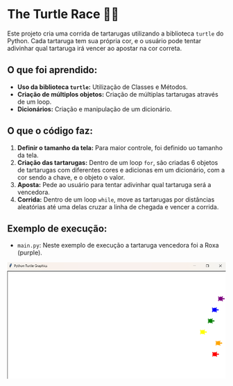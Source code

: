 # The Turtle Race 🐢🏁

Este projeto cria uma corrida de tartarugas utilizando a biblioteca `turtle` do Python. Cada tartaruga tem sua própria cor, e o usuário pode tentar adivinhar qual tartaruga irá vencer ao apostar na cor correta.

## O que foi aprendido:
- **Uso da biblioteca `turtle`:** Utilização de Classes e Métodos.
- **Criação de múltiplos objetos:** Criação de múltiplas tartarugas através de um loop.
- **Dicionários:** Criação e manipulação de um dicionário.

## O que o código faz:
1. **Definir o tamanho da tela:** Para maior controle, foi definido uo tamanho da tela.
2. **Criação das tartarugas:** Dentro de um loop `for`, são criadas 6 objetos de tartarugas com diferentes cores e adicionas em um dicionário, com a cor sendo a chave, e o objeto o valor.
3. **Aposta:** Pede ao usuário para tentar adivinhar qual tartaruga será a vencedora.
4. **Corrida:** Dentro de um loop `while`, move as tartarugas por distâncias aleatórias até uma delas cruzar a linha de chegada e vencer a corrida.

## Exemplo de execução:
- `main.py`:
Neste exemplo de execução a tartaruga vencedora foi a Roxa (purple).
<img src="images/turtle-race.png">